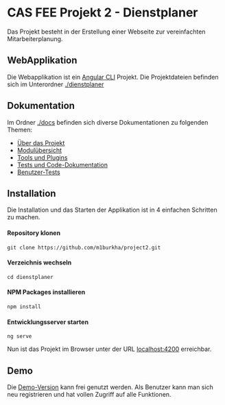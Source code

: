 # CAS FEE Projekt 2 - Dienstplaner

Das Projekt besteht in der Erstellung einer Webseite zur vereinfachten Mitarbeiterplanung.

## WebApplikation

Die Webapplikation ist ein [Angular CLI](https://cli.angular.io/) Projekt. Die Projektdateien befinden sich im Unterordner [./dienstplaner](./dienstplaner)

## Dokumentation

Im Ordner [./docs](./docs) befinden sich diverse Dokumentationen zu folgenden Themen:
- [Über das Projekt](./docs/ABOUT.md)
- [Modulübersicht](./docs/MODULES.md)
- [Tools und Plugins](./docs/TOOLING.md)
- [Tests und Code-Dokumentation](./docs/DOCUMENTATION.md)
- [Benutzer-Tests](./docs/UXTEST.md)

## Installation

Die Installation und das Starten der Applikation ist in 4 einfachen Schritten zu machen.

#### Repository klonen

```
git clone https://github.com/m1burkha/project2.git
```

#### Verzeichnis wechseln

```
cd dienstplaner 
```

#### NPM Packages installieren

```
npm install
```

#### Entwicklungsserver starten

```
ng serve
```

Nun ist das Projekt im Browser unter der URL [localhost:4200](http://localhost:4200) erreichbar.

## Demo

Die [Demo-Version](https://cas-fee-projekt-2-mbmi.firebaseapp.com/) kann frei genutzt werden.
Als Benutzer kann man sich neu registrieren und hat vollen Zugriff auf alle Funktionen.
